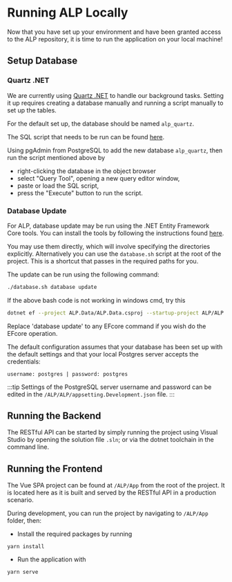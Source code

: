 # Running ALP Locally

Now that you have set up your environment and have been granted access to the ALP repository, it is time to run the application on your local machine!

## Setup Database

### Quartz .NET

We are currently using [Quartz .NET](https://www.quartz-scheduler.net/) to handle our background tasks. Setting it up requires creating a database manually and running a script manually to set up the tables.

For the default set up, the database should be named `alp_quartz`. 

The SQL script that needs to be run can be found [here](https://github.com/quartznet/quartznet/blob/master/database/tables/tables_postgres.sql).

Using pgAdmin from PostgreSQL to add the new database `alp_quartz`, then run the script mentioned above by 
* right-clicking the database in the object browser 
* select "Query Tool", opening a new query editor window, 
* paste or load the SQL script, 
* press the "Execute" button to run the script.

### Database Update

For ALP, database update may be run using the .NET Entity Framework Core tools. You can install the tools by following the instructions found [here](https://learn.microsoft.com/en-us/ef/core/cli/dotnet#installing-the-tools).

You may use them directly, which will involve specifying the directories explicitly. Alternatively you can use the `database.sh` script at the root of the project. This is a shortcut that passes in the required paths for you.

The update can be run using the following command:

``` bash
./database.sh database update
```
If the above bash code is not working in windows cmd, try this

``` bash
dotnet ef --project ALP.Data/ALP.Data.csproj --startup-project ALP/ALP.csproj database update

```

Replace 'database update' to any EFcore command if you wish do the EFcore operation.


The default configuration assumes that your database has been set up with the default settings and that your local Postgres server accepts the credentials: 

`username: postgres | password: postgres`

:::tip
Settings of the PostgreSQL server username and password can be edited in the `/ALP/ALP/appsetting.Development.json` file.
:::

## Running the Backend

The RESTful API can be started by simply running the project using Visual Studio by opening the solution file `.sln`; or via the dotnet toolchain in the command line.

## Running the Frontend

The Vue SPA project can be found at `/ALP/App` from the root of the project. It is located here as it is built and served by the RESTful API in a production scenario.

During development, you can run the project by navigating to `/ALP/App` folder, then:

- Install the required packages by running 
```
yarn install
```
- Run the application with 
```
yarn serve
```